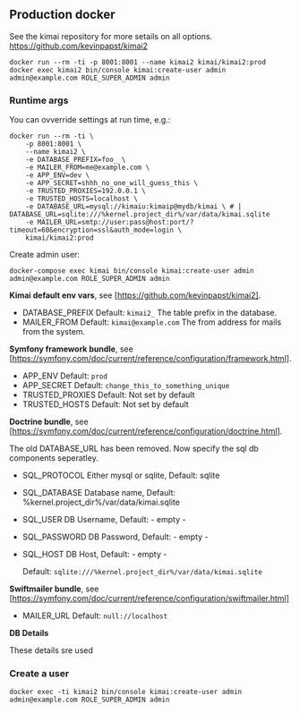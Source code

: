 ## Production docker

See the kimai repository for more setails on all options. https://github.com/kevinpapst/kimai2

    docker run --rm -ti -p 8001:8001 --name kimai2 kimai/kimai2:prod
    docker exec kimai2 bin/console kimai:create-user admin admin@example.com ROLE_SUPER_ADMIN admin


### Runtime args

You can ovverride settings at run time, e.g.:

    docker run --rm -ti \
        -p 8001:8001 \
        --name kimai2 \
        -e DATABASE_PREFIX=foo_ \
        -e MAILER_FROM=me@example.com \
        -e APP_ENV=dev \
        -e APP_SECRET=shhh_no_one_will_guess_this \
        -e TRUSTED_PROXIES=192.0.0.1 \
        -e TRUSTED_HOSTS=localhost \
        -e DATABASE_URL=mysql://kimaiu:kimaip@mydb/kimai \ # | DATABASE_URL=sqlite:///%kernel.project_dir%/var/data/kimai.sqlite
        -e MAILER_URL=smtp://user:pass@host:port/?timeout=60&encryption=ssl&auth_mode=login \
        kimai/kimai2:prod

Create admin user:

    docker-compose exec kimai bin/console kimai:create-user admin admin@example.com ROLE_SUPER_ADMIN admin

**Kimai default env vars**, see [https://github.com/kevinpapst/kimai2].
 * DATABASE_PREFIX
   Default: ```kimai2_```
   The table prefix in the database.
 * MAILER_FROM
   Default: ```kimai@example.com```
   The from address for mails from the system.

**Symfony framework bundle**, see [https://symfony.com/doc/current/reference/configuration/framework.html].
 * APP_ENV
   Default: ```prod```
 * APP_SECRET
   Default: ```change_this_to_something_unique```
 * TRUSTED_PROXIES
   Default: Not set by default
 * TRUSTED_HOSTS
   Default: Not set by default

**Doctrine bundle**, see [https://symfony.com/doc/current/reference/configuration/doctrine.html].

The old DATABASE_URL has been removed.  Now specify the sql db components seperatley.

 * SQL_PROTOCOL
   Either mysql or sqlite, Default: sqlite
 * SQL_DATABASE
   Database name, Default: %kernel.project_dir%/var/data/kimai.sqlite
 * SQL_USER
   DB Username, Default: - empty -
 * SQL_PASSWORD
   DB Password, Default: - empty -
 * SQL_HOST
   DB Host, Default: - empty -

   Default: ```sqlite:///%kernel.project_dir%/var/data/kimai.sqlite```

**Swiftmailer bundle**, see [https://symfony.com/doc/current/reference/configuration/swiftmailer.html]
 * MAILER_URL
   Default: ```null://localhost```

**DB Details**

These details sre used 

### Create a user

    docker exec -ti kimai2 bin/console kimai:create-user admin admin@example.com ROLE_SUPER_ADMIN admin
